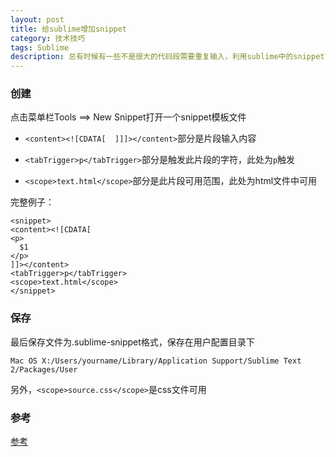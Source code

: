 ```yaml
---
layout: post
title: 给sublime增加snippet
category: 技术技巧
tags: Sublime
description: 总有时候有一些不是很大的代码段需要重复输入，利用sublime中的snippet可以方便很多
---
```


### 创建
点击菜单栏Tools ==> New Snippet打开一个snippet模板文件

- `<content><![CDATA[  ]]]></content>`部分是片段输入内容

- `<tabTrigger>p</tabTrigger>`部分是触发此片段的字符，此处为`p`触发

- `<scope>text.html</scope>`部分是此片段可用范围，此处为html文件中可用

完整例子：

    <snippet>
    <content><![CDATA[
    <p>
      $1
    </p>
    ]]></content>
    <tabTrigger>p</tabTrigger>
    <scope>text.html</scope>
    </snippet>  

### 保存

最后保存文件为.sublime-snippet格式，保存在用户配置目录下

    Mac OS X:/Users/yourname/Library/Application Support/Sublime Text 2/Packages/User

另外，`<scope>source.css</scope>`是css文件可用

### 参考
[参考](http://www.granneman.com/webdev/editors/sublime-text/top-features-of-sublime-text/quickly-insert-text-and-code-with-sublime-text-snippets/)
